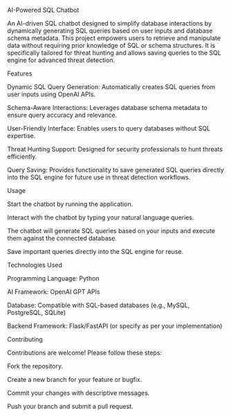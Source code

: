 AI-Powered SQL Chatbot

An AI-driven SQL chatbot designed to simplify database interactions by dynamically generating SQL queries based on user inputs and database schema metadata. This project empowers users to retrieve and manipulate data without requiring prior knowledge of SQL or schema structures. It is specifically tailored for threat hunting and allows saving queries to the SQL engine for advanced threat detection.

Features

Dynamic SQL Query Generation: Automatically creates SQL queries from user inputs using OpenAI APIs.

Schema-Aware Interactions: Leverages database schema metadata to ensure query accuracy and relevance.

User-Friendly Interface: Enables users to query databases without SQL expertise.

Threat Hunting Support: Designed for security professionals to hunt threats efficiently.

Query Saving: Provides functionality to save generated SQL queries directly into the SQL engine for future use in threat detection workflows.

Usage

Start the chatbot by running the application.

Interact with the chatbot by typing your natural language queries.

The chatbot will generate SQL queries based on your inputs and execute them against the connected database.

Save important queries directly into the SQL engine for reuse.

Technologies Used

Programming Language: Python

AI Framework: OpenAI GPT APIs

Database: Compatible with SQL-based databases (e.g., MySQL, PostgreSQL, SQLite)

Backend Framework: Flask/FastAPI (or specify as per your implementation)

Contributing

Contributions are welcome! Please follow these steps:

Fork the repository.

Create a new branch for your feature or bugfix.

Commit your changes with descriptive messages.

Push your branch and submit a pull request.
